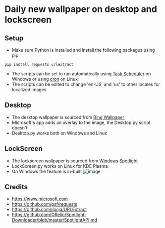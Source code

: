 # Daily new wallpaper on desktop and lockscreen

## Setup
* Make sure Python is installed and install the following packages using pip
```shell
pip install requests urlextract
```
* The scripts can be set to run automatically using [Task Scheduler](https://en.wikipedia.org/wiki/Windows_Task_Scheduler) on Windows or using [cron](https://en.wikipedia.org/wiki/Cron) on Linux
* The scripts can be edited to change 'en-US' and 'us' to other locales for localized images

## Desktop
* The desktop wallpaper is sourced from [Bing Wallpaper](https://www.microsoft.com/en-us/bing/bing-wallpaper)
* Microsoft's app adds an overlay to the image, the Desktop.py script doesn't
* Desktop.py works both on Windows and Linux

## LockScreen
* The lockscreen wallpaper is sourced from [Windows Spotlight](https://learn.microsoft.com/en-us/windows/configuration/windows-spotlight/?pivots=windows-11)
* LockScreen.py works on Linux for KDE Plasma
* On Windows the feature is in-built
![image](https://github.com/user-attachments/assets/2a9bc787-de78-4f58-ac9a-37f2e5877cb1)

## Credits
* https://www.microsoft.com
* https://github.com/psf/requests
* https://github.com/lipoja/URLExtract
* https://github.com/ORelio/Spotlight-Downloader/blob/master/SpotlightAPI.md
